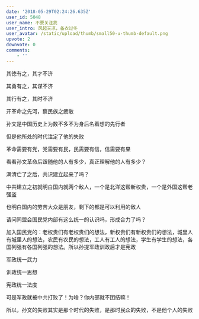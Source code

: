 ```yaml
---
date: '2018-05-29T02:24:26.635Z'
user_id: 5048
user_name: 不要关注我
user_intro: 风起天凉，备衣过冬
user_avatar: /static/upload/thumb/small50-u-thumb-default.png
upvote: 2
downvote: 0
comments:
    - ''
---
```


其徳有之，其才不济

其勇有之，其谋不济

其行有之，其时不济

开革命之先河，察民族之疲敝

孙文是中国历史上为数不多不为身后名着想的先行者

但是他所处的时代注定了他的失败

革命需要有党，党需要有民，民需要有信，信需要有果

看看孙文革命后跟随他的人有多少，真正理解他的人有多少？

满清亡了之后，共识建立起来了吗？

中共建立之初就明白国内就两个敌人，一个是北洋这帮新权贵，一个是外国这帮老强盗

也明白国内的劳苦大众是朋友，剩下的都是可以利用的敌人

  

请问同盟会国民党内部有这么统一的认识吗，形成合力了吗？

  

加入国民党的：老权贵们有老权贵们的想法，新权贵们有新权贵们的想法，城里人有城里人的想法，农民有农民的想法，工人有工人的想法，学生有学生的想法，各国列强有各国列强的想法。所以孙提军政训政后才是宪政

军政统一武力

训政统一思想

宪政统一法度

可是军政就被中共打败了！为啥？你内部就不团结嘛！

所以，孙文的失败其实是那个时代的失败，是那时民众的失败，不是他个人的失败
